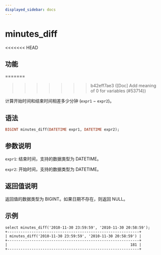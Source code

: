 ```yaml
---
displayed_sidebar: docs
---
```


# minutes_diff

<<<<<<< HEAD
## 功能
=======

>>>>>>> b42eff7ae3 ([Doc] Add meaning of 0 for variables (#53714))

计算开始时间和结束时间相差多少分钟 (`expr1` − `expr2`)。

## 语法

```Haskell
BIGINT minutes_diff(DATETIME expr1, DATETIME expr2);
```

## 参数说明

`expr1`: 结束时间，支持的数据类型为 DATETIME。

`expr2`: 开始时间，支持的数据类型为 DATETIME。

## 返回值说明

返回值的数据类型为 BIGINT。如果日期不存在，则返回 NULL。

## 示例

```Plain Text
select minutes_diff('2010-11-30 23:59:59', '2010-11-30 20:58:59');
+------------------------------------------------------------+
| minutes_diff('2010-11-30 23:59:59', '2010-11-30 20:58:59') |
+------------------------------------------------------------+
|                                                        181 |
+------------------------------------------------------------+
```
